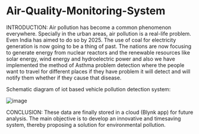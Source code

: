 # Air-Quality-Monitoring-System
INTRODUCTION:
        Air pollution has become a common phenomenon everywhere. Specially in the urban 
areas, air pollution is a real-life problem. Even India has aimed to do so 
by 2025. The use of coal for electricity generation is now going to be a thing of past. The nations are 
now focusing to generate energy from nuclear reactors and the renewable resources like solar 
energy, wind energy and hydroelectric power and also we have implemented the method of Asthma 
problem detection where the people want to travel for different places if they have problem it will 
detect and will notify them whether if they cause that disease.

Schematic diagram of iot based vehicle pollution detection system:

 ![image](https://github.com/bharuuuuu/Air-Quality-Monitoring-System/assets/172608342/143c772f-0a9a-4257-810f-2d10c0abeb98)
 
CONCLUSION: 
        These data are finally stored in a cloud (Blynk app) for future analysis. The main 
objective is to develop an innovative and timesaving system, thereby proposing a solution for 
environmental pollution.
